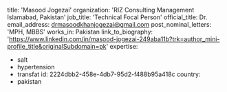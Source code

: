 title: 'Masood Jogezai'
organization: 'RIZ Consulting Management Islamabad, Pakistan'
job_title: 'Technical Focal Person'
official_title: Dr.
email_address: drmasoodkhanjogezai@gmail.com
post_nominal_letters: 'MPH, MBBS'
works_in: Pakistan
link_to_biography: 'https://www.linkedin.com/in/masood-jogezai-249aba11b?trk=author_mini-profile_title&originalSubdomain=pk'
expertise:
  - salt
  - hypertension
  - transfat
id: 2224dbb2-458e-4db7-95d2-f488b95a418c
country:
  - pakistan

